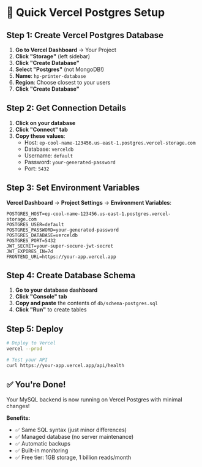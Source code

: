 # 🚀 Quick Vercel Postgres Setup

## Step 1: Create Vercel Postgres Database

1. **Go to Vercel Dashboard** → Your Project
2. **Click "Storage"** (left sidebar)
3. **Click "Create Database"**
4. **Select "Postgres"** (not MongoDB!)
5. **Name**: `hp-printer-database`
6. **Region**: Choose closest to your users
7. **Click "Create Database"**

## Step 2: Get Connection Details

1. **Click on your database**
2. **Click "Connect" tab**
3. **Copy these values**:
   - Host: `ep-cool-name-123456.us-east-1.postgres.vercel-storage.com`
   - Database: `verceldb`
   - Username: `default`
   - Password: `your-generated-password`
   - Port: `5432`

## Step 3: Set Environment Variables

**Vercel Dashboard** → **Project Settings** → **Environment Variables**:

```env
POSTGRES_HOST=ep-cool-name-123456.us-east-1.postgres.vercel-storage.com
POSTGRES_USER=default
POSTGRES_PASSWORD=your-generated-password
POSTGRES_DATABASE=verceldb
POSTGRES_PORT=5432
JWT_SECRET=your-super-secure-jwt-secret
JWT_EXPIRES_IN=7d
FRONTEND_URL=https://your-app.vercel.app
```

## Step 4: Create Database Schema

1. **Go to your database dashboard**
2. **Click "Console" tab**
3. **Copy and paste** the contents of `db/schema-postgres.sql`
4. **Click "Run"** to create tables

## Step 5: Deploy

```bash
# Deploy to Vercel
vercel --prod

# Test your API
curl https://your-app.vercel.app/api/health
```

## ✅ You're Done!

Your MySQL backend is now running on Vercel Postgres with minimal changes!

**Benefits:**
- ✅ Same SQL syntax (just minor differences)
- ✅ Managed database (no server maintenance)
- ✅ Automatic backups
- ✅ Built-in monitoring
- ✅ Free tier: 1GB storage, 1 billion reads/month
